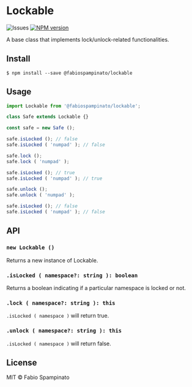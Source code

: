 # Lockable

![Issues](https://img.shields.io/github/issues/fabiospampinato/lockable.svg)
[![NPM version](https://img.shields.io/npm/v/@fabiospampinato/lockable.svg)](https://www.npmjs.com/package/@fabiospampinato/lockable)

A base class that implements lock/unlock-related functionalities.

## Install

```shell
$ npm install --save @fabiospampinato/lockable
```

## Usage

```js
import Lockable from '@fabiospampinato/lockable';

class Safe extends Lockable {}

const safe = new Safe ();

safe.isLocked (); // false
safe.isLocked ( 'numpad' ); // false

safe.lock ();
safe.lock ( 'numpad' );

safe.isLocked (); // true
safe.isLocked ( 'numpad' ); // true

safe.unlock ();
safe.unlock ( 'numpad' );

safe.isLocked (); // false
safe.isLocked ( 'numpad' ); // false
```

## API

### `new Lockable ()`

Returns a new instance of Lockable.

### `.isLocked ( namespace?: string ): boolean`

Returns a boolean indicating if a particular namespace is locked or not.

### `.lock ( namespace?: string ): this`

`.isLocked ( namespace )` will return true.

### `.unlock ( namespace?: string ): this`

`.isLocked ( namespace )` will return false.

## License

MIT © Fabio Spampinato
